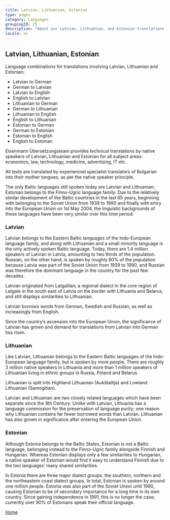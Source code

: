 ```yaml
---
title: Latvian, Lithuanian, Estonian
type: pages
category: Languages
groupingID: 25
description: "About our Latvian, Lithuanian, and Estonian translations."
locale: en
---
```


## Latvian, Lithuanian, Estonian

Language combinations for translations involving Latvian, Lithuanian and Estonian:
- Latvian to German
- German to Latvian
- Latvian to English
- English to Latvian
- Lithuanian to German
- German to Lithuanian
- Lithuanian to English
- English to Lithuanian
- Estonian to German
- German to Estonian
- Estonian to English
- English to Estonian

Eisenmann Übersetzungsteam provides technical translations by native speakers of Latvian, Lithuanian and Estonian for all subject areas: economics, law, technology, medicine, advertising, IT etc.

All texts are translated by experienced specialist translators of Bulgarian into their mother tongues, as per the native speaker principle.

The only Baltic languages still spoken today are Latvian and Lithuanian; Estonian belongs to the Finno-Ugric language family. Due to the relatively similar development of the Baltic countries in the last 65 years, beginning with belonging to the Soviet Union from 1939 to 1990 and finally with entry into the European Union on 1st May 2004, the linguistic backgrounds of these languages have been very similar over this time period.

### Latvian
Latvian belongs to the Eastern Baltic languages of the Indo-European language family, and along with Lithuanian and a small minority language is the only actively spoken Baltic language. Today, there are 1.4 million speakers of Latvian in Latvia, amounting to two thirds of the population. Russian, on the other hand, is spoken by roughly 80% of the population because Latvia was part of the Soviet Union from 1939 to 1990, and Russian was therefore the dominant language in the country for the past few decades.

Latvian originated from Latgallian; a regional dialect in the core region of Latgale in the south east of Latvia on the border with Lithuania and Belarus, and still displays similarities to Lithuanian.

Latvian borrows words from German, Swedish and Russian, as well as increasingly from English.

Since the country’s ascension into the European Union, the significance of Latvian has grown and demand for translations from Latvian into German has risen.

### Lithuanian
Like Latvian, Lithuanian belongs to the Eastern Baltic languages of the Indo-European language family, but is spoken by more people. There are roughly 3 million native speakers in Lithuania and more than 1 million speakers of Lithuanian living in ethnic groups in Russia, Poland and Belarus.

Lithuanian is split into Highland Lithuanian (Aukštaitija) and Lowland Lithuanian (Samogitian).

Latvian and Lithuanian are two closely related languages which have been separate since the 8th Century. Unlike with Latvian, Lithuania has a language commission for the preservation of language purity; one reason why Lithuanian contains far fewer borrowed words than Latvian. Lithuanian has also grown in significance after entering the European Union.

### Estonian
Although Estonia belongs to the Baltic States, Estonian is not a Baltic language, belonging instead to the Finno-Ugric family alongside Finnish and Hungarian. Whereas Estonian displays only a few similarities to Hungarian, a native speaker of Estonian would find it easy to understand Finnish due to the two languages’ many shared similarities.

In Estonia there are three major dialect groups: the southern, northern and the northeastern coast dialect groups. In total, Estonian is spoken by around one million people. Estonia was also part of the Soviet Union until 1990, causing Estonian to be of secondary importance for a long time in its own country. Since gaining independence in 1991, this is no longer the case; currently over 90% of Estonians speak their official language.

[Home](/about/landing)